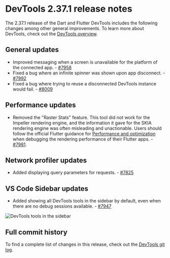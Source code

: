 # DevTools 2.37.1 release notes

The 2.37.1 release of the Dart and Flutter DevTools
includes the following changes among other general improvements.
To learn more about DevTools, check out the
[DevTools overview](/tools/devtools/overview).

## General updates

* Improved messaging when a screen is unavailable for the
  platform of the connected app. - [#7958](https://github.com/flutter/devtools/pull/7958)
* Fixed a bug where an infinite spinner was shown upon
  app disconnect. - [#7992](https://github.com/flutter/devtools/pull/7992)
* Fixed a bug where trying to reuse a disconnected DevTools instance would
  fail. - [#8009](https://github.com/flutter/devtools/pull/8009)

## Performance updates

* Removed the "Raster Stats" feature.
  This tool did not work for the Impeller rendering engine, and
  the information it gave for the SKIA rendering engine was 
  often misleading and unactionable. Users should follow the
  official Flutter guidance for [Performance and optimization](/perf) when
  debugging the rendering performance of their Flutter apps. - [#7981](https://github.com/flutter/devtools/pull/7981).

## Network profiler updates

* Added displaying query parameters for requests. - [#7825](https://github.com/flutter/devtools/pull/7825)

## VS Code Sidebar updates

* Added showing all DevTools tools in the sidebar by default, even when
  there are no debug sessions available. - [#7947](https://github.com/flutter/devtools/pull/7947)

![DevTools tools in the sidebar](/tools/devtools/release-notes/images-2.37.1/devtools_in_sidebar.png)

## Full commit history

To find a complete list of changes in this release, check out the
[DevTools git log](https://github.com/flutter/devtools/tree/v2.37.0).
